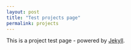 ```yaml
---
layout: post
title: "Test projects page"
permalink: projects
---
```


This is a project test page - powered by [Jekyll](http://jekyllrb.com).
